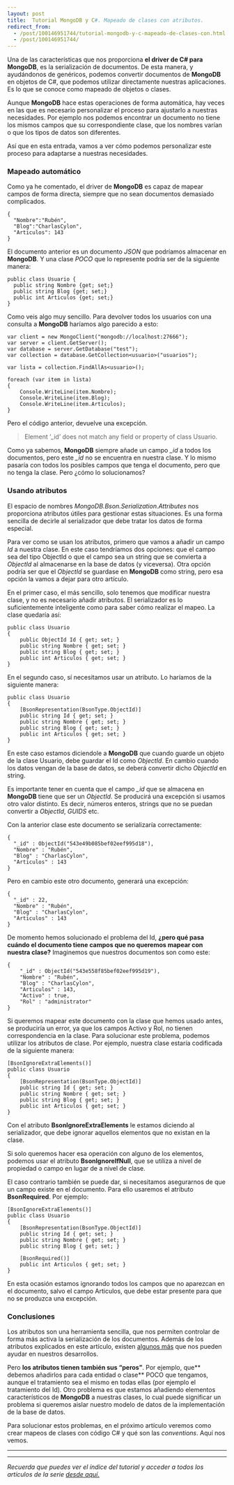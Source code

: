 ```yaml
---
layout: post
title:  Tutorial MongoDB y C#. Mapeado de clases con atributos.
redirect_from:
  - /post/100146951744/tutorial-mongodb-y-c-mapeado-de-clases-con.html
  - /post/100146951744/
---
```



<p>Una de las características que nos proporciona <strong>el driver de C# para MongoDB</strong>, es la serialización de documentos. De esta manera, y ayudándonos de genéricos, podemos convertir documentos de <strong>MongoDB</strong> en objetos de C#, que podemos utilizar directamente nuestras aplicaciones. Es lo que se conoce como mapeado de objetos o clases.</p>

<p>Aunque <strong>MongoDB</strong> hace estas operaciones de forma automática, hay veces en las que es necesario personalizar el proceso para ajustarlo a nuestras necesidades. Por ejemplo nos podemos encontrar un documento no tiene los mismos campos que su correspondiente clase, que los nombres varían o que los tipos de datos son diferentes.</p>

<p>Así que en esta entrada, vamos a ver cómo podemos personalizar este proceso para adaptarse a nuestras necesidades.</p>

<h3>Mapeado automático</h3>

<p>Como ya he comentado, el driver de <strong>MongoDB</strong> es capaz de mapear campos de forma directa, siempre que no sean documentos demasiado complicados.</p>

<pre><code>{
  "Nombre":"Rubén",
  "Blog":"CharlasCylon",
  "Articulos": 143
}
</code></pre>

<p>El documento anterior es un documento <em>JSON</em> que podríamos almacenar en <strong>MongoDB</strong>. Y una clase <em>POCO</em> que lo represente podría ser de la siguiente manera:</p>

<pre><code>public class Usuario {
  public string Nombre {get; set;}
  public string Blog {get; set;}
  public int Articulos {get; set;}
}
</code></pre>

<p>Como veis algo muy sencillo. Para devolver todos los usuarios con una consulta a <strong>MongoDB</strong> haríamos algo parecido a esto:</p>

<pre><code>var client = new MongoClient("mongodb://localhost:27666");
var server = client.GetServer();
var database = server.GetDatabase("test");
var collection = database.GetCollection&lt;usuario&gt;("usuarios");

var lista = collection.FindAllAs&lt;usuario&gt;();

foreach (var item in lista)
{
    Console.WriteLine(item.Nombre);
    Console.WriteLine(item.Blog);
    Console.WriteLine(item.Articulos);
}
</code></pre>

<p>Pero el código anterior, devuelve una excepción.</p>

<blockquote>
  <p>Element &rsquo;_id&rsquo; does not match any field or property of class Usuario.</p>
</blockquote>

<p>Como ya sabemos, <strong>MongoDB</strong> siempre añade un campo <em>_id</em> a todos los documentos, pero este <em>_id</em> no se encuentra en nuestra clase. Y lo mismo pasaría con todos los posibles campos que tenga el documento, pero que no tenga la clase. Pero ¿cómo lo solucionamos?</p>

<h3>Usando atributos</h3>

<p>El espacio de nombres <em>MongoDB.Bson.Serialization.Attributes</em> nos proporciona atributos útiles para gestionar estas situaciones. Es una forma sencilla de decirle al serializador que debe tratar los datos de forma especial.</p>

<p>Para ver como se usan los atributos, primero que vamos a añadir un campo <em>Id</em> a nuestra clase. En este caso tendríamos dos opciones: que el campo sea del tipo ObjectId o que el campo sea un string que se convierta a <em>ObjectId</em> al almacenarse en la base de datos (y viceversa). Otra opción podría ser que el <em>ObjectId</em> se guardase en <strong>MongoDB</strong> como string, pero esa opción la vamos a dejar para otro artículo.</p>

<p>En el primer caso, el más sencillo, solo tenemos que modificar nuestra clase, y no es necesario añadir atributos. El serializador es lo suficientemente inteligente como para saber cómo realizar el mapeo. La clase quedaría así:</p>

<pre><code>public class Usuario
{
    public ObjectId Id { get; set; }
    public string Nombre { get; set; }
    public string Blog { get; set; }
    public int Articulos { get; set; }
} 
</code></pre>

<p>En el segundo caso, sí necesitamos usar un atributo. Lo haríamos de la siguiente manera:</p>

<pre><code>public class Usuario
{
    [BsonRepresentation(BsonType.ObjectId)]
    public string Id { get; set; }
    public string Nombre { get; set; }
    public string Blog { get; set; }
    public int Articulos { get; set; }
}
</code></pre>

<p>En este caso estamos diciendole a <strong>MongoDB</strong> que cuando guarde un objeto de la clase Usuario, debe guardar el Id como <em>ObjectId</em>. En cambio cuando los datos vengan de la base de datos, se deberá convertir dicho <em>ObjectId</em> en string.</p>

<p>Es importante tener en cuenta que el campo <em>_id</em> que se almacena en <strong>MongoDB</strong> tiene que ser un <em>ObjectId</em>. Se producirá una excepción si usamos otro valor distinto. Es decir, números enteros, strings que no se puedan convertir a <em>ObjectId</em>, <em>GUIDS</em> etc.</p>

<p>Con la anterior clase este documento se serializaría correctamente:</p>

<pre><code>{
  "_id" : ObjectId("543e49b085bef02eef995d18"),
  "Nombre" : "Rubén",
  "Blog" : "CharlasCylon",
  "Articulos" : 143
}
</code></pre>

<p>Pero en cambio este otro documento, generará una excepción:</p>

<pre><code>{
  "_id" : 22,
  "Nombre" : "Rubén",
  "Blog" : "CharlasCylon",
  "Articulos" : 143
}
</code></pre>

<p>De momento hemos solucionado el problema del Id, <strong>¿pero qué pasa cuándo el documento tiene campos que no queremos mapear con nuestra clase?</strong> Imaginemos que nuestros documentos son como este:</p>

<pre><code>{
    "_id" : ObjectId("543e558f85bef02eef995d19"),
    "Nombre" : "Rubén",
    "Blog" : "CharlasCylon",
    "Articulos" : 143,
    "Activo" : true,
    "Rol" : "administrator"
}
</code></pre>

<p>Si queremos mapear este documento con la clase que hemos usado antes, se produciría un error, ya que los campos Activo y Rol, no tienen correspondencia en la clase. Para solucionar este problema, podemos utilizar los atributos de clase. Por ejemplo, nuestra clase estaría codificada de la siguiente manera:</p>

<pre><code>[BsonIgnoreExtraElements()]
public class Usuario
{
    [BsonRepresentation(BsonType.ObjectId)]
    public string Id { get; set; }
    public string Nombre { get; set; }
    public string Blog { get; set; }
    public int Articulos { get; set; }
}
</code></pre>

<p>Con el atributo <strong>BsonIgnoreExtraElements</strong> le estamos diciendo al serializador, que debe ignorar aquellos elementos que no existan en la clase.</p>

<p>Si solo queremos hacer esa operación con alguno de los elementos, podemos usar el atributo <strong>BsonIgnoreIfNull</strong>, que se utiliza a nivel de propiedad o campo en lugar de a nivel de clase.</p>

<p>El caso contrario también se puede dar,  si necesitamos asegurarnos de que un campo existe en el documento. Para ello usaremos el atributo <strong>BsonRequired</strong>. Por ejemplo:</p>

<pre><code>[BsonIgnoreExtraElements()]
public class Usuario
{
    [BsonRepresentation(BsonType.ObjectId)]
    public string Id { get; set; }
    public string Nombre { get; set; }
    public string Blog { get; set; }  

    [BsonRequired()]
    public int Articulos { get; set; }
}
</code></pre>

<p>En esta ocasión estamos ignorando todos los campos que no aparezcan en el documento, salvo el campo Articulos, que debe estar presente para que no se produzca una excepción.</p>

<h3>Conclusiones</h3>

<p>Los atributos son una herramienta sencilla, que nos permiten controlar de forma más activa la serialización de los documentos. Además de los atributos explicados en este artículo, existen <a href="http://api.mongodb.org/csharp/1.1/html/7c3829d2-ad42-6bbc-40c6-c2adca36078b.htm">algunos más</a> que nos pueden ayudar en nuestros desarrollos.</p>

<p>Pero <strong>los atributos tienen también sus &ldquo;peros&rdquo;</strong>. Por ejemplo, que** debemos añadirlos para cada entidad o clase** POCO que tengamos, aunque el tratamiento sea el mismo en todas ellas (por ejemplo el tratamiento del Id). Otro problema es que estamos añadiendo elementos característicos de <strong>MongoDB</strong> a nuestras clases, lo cual puede significar un problema si queremos aislar nuestro modelo de datos de la implementación de la base de datos.</p>

<p>Para solucionar estos problemas, en el próximo artículo veremos como crear mapeos de clases con código C# y qué son las <em>conventions</em>. Aquí nos vemos.</p>

* * * * *

* * * * *

*Recuerda que puedes ver el índice del tutorial y acceder a todos los
artículos de la serie [desde aquí.](https://charlascylon.com/tutorialmongo)*
